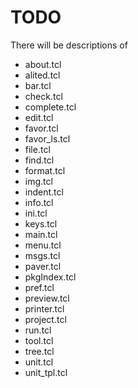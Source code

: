 # TODO

There will be descriptions of

  * about.tcl
  * alited.tcl
  * bar.tcl
  * check.tcl
  * complete.tcl
  * edit.tcl
  * favor.tcl
  * favor_ls.tcl
  * file.tcl
  * find.tcl
  * format.tcl
  * img.tcl
  * indent.tcl
  * info.tcl
  * ini.tcl
  * keys.tcl
  * main.tcl
  * menu.tcl
  * msgs.tcl
  * paver.tcl
  * pkgIndex.tcl
  * pref.tcl
  * preview.tcl
  * printer.tcl
  * project.tcl
  * run.tcl
  * tool.tcl
  * tree.tcl
  * unit.tcl
  * unit_tpl.tcl